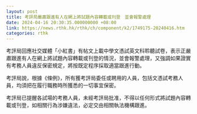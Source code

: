 ```yaml
---
layout: post
title: 考評局嚴肅跟進有人在網上將試題內容轉載或刊登　並會報警處理
date: 2024-04-16 20:30:35.000000000 +08:00
link: https://news.rthk.hk/rthk/ch/component/k2/1749175-20240416.htm
categories: rthk
---
```


考評局回應社交媒體「小紅書」有帖文上載中學文憑試英文科聆聽試卷，表示正嚴肅跟進有人在網上將試題內容轉載或刊登的情況，並會報警處理，又強調如果證實有考務人員違反保密規定，將按既定程序採取適當跟進行動。

考評局說，根據《條例》，所有獲考評局委任或聘用的人員，包括文憑試考務人員，均須把在履行職務時所獲悉的一切事宜保密。

考評局已提醒各試場的考務人員，未經考評局批准，不得以任何形式將試題內容轉載或刊登，如相關行為涉嫌違法，必定交由相關執法機構跟進。
